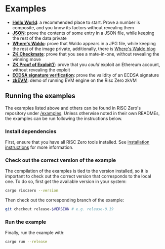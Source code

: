 # Examples

- **[Hello World][example-hello]**: a recommended place to start. Prove a number
  is composite, and you know its factors without revealing them
- **[JSON][example-json]**: prove the contents of some entry in a JSON file,
  while keeping the rest of the data private
- **[Where's Waldo][example-waldo]**: prove that Waldo appears in a JPG file,
  while keeping the rest of the image private, additionally, there is [Where's
  Waldo blog][waldo-blog]
- **[ZK Checkmate][example-chess]**: prove that you see a mate-in-one, without
  revealing the winning move
- **[ZK Proof of Exploit][zkpoex]∑**: prove that you _could_ exploit an Ethereum
  account, without revealing the exploit
- **[ECDSA signature verification][example-ecdsa]**: prove the validity of an
  ECDSA signature
- **[zkEVM][example-zkevm]**: demo of running EVM engine on the Risc Zero zkVM

## Running the examples

The examples listed above and others can be found in RISC Zero's repository
under [/examples][examples-dir]. Unless otherwise noted in their own READMEs,
the examples can be run following the instructions below.

### Install dependencies

First, ensure that you have all RISC Zero tools installed. See [installation
instructions][install] for more information.

### Check out the correct version of the example

The compilation of the examples is tied to the version installed, so it is
important to check out the correct version that corresponds to the local one. To
do so, first get the available version in your system:

```bash
cargo risczero --version
```

Then check out the corresponding branch of the example:

```bash
git checkout release-$VERSION # e.g. release-0.19
```

### Run the example

Finally, run the example with:

```bash
cargo run --release
```

[example-chess]: https://github.com/risc0/risc0/tree/release-0.20/examples/chess

[example-ecdsa]: https://github.com/risc0/risc0/tree/release-0.20/examples/ecdsa

[example-hello]: https://github.com/risc0/risc0/tree/release-0.20/examples/hello-world

[example-json]: https://github.com/risc0/risc0/tree/release-0.20/examples/json

[example-waldo]: https://github.com/risc0/risc0/tree/release-0.20/examples/waldo

[example-zkevm]: https://github.com/risc0/risc0/tree/release-0.20/examples/zkevm-demo

[examples-dir]: https://github.com/risc0/risc0/tree/release-0.20/examples

[install]: ./install.md

[waldo-blog]: https://risczero.com/news/waldo

[zkpoex]: https://risczero.com/news/zkpoex
